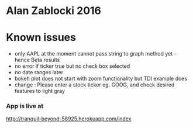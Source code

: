 # Alan Zablocki 2016

# Known issues

 * only AAPL at the moment cannot pass string to graph method yet - hence Beta results
 * no error if ticker true but no check box selected
 * no date ranges later
 * bokeh plot does not start with zoom functionality but TDI example does
 * change : Please enter a stock ticker eg. GOOG, and check desired features to light gray

### App is live at
http://tranquil-beyond-58925.herokuapp.com/index
